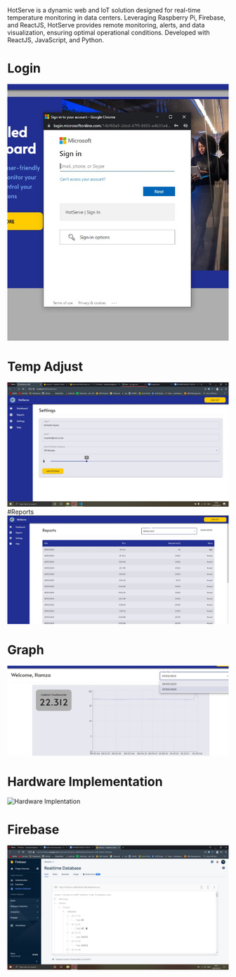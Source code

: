 
HotServe is a dynamic web and IoT solution designed for real-time temperature monitoring in data centers. Leveraging Raspberry Pi, Firebase, and ReactJS, HotServe provides remote monitoring, alerts, and data visualization, ensuring optimal operational conditions. Developed with ReactJS, JavaScript, and Python.
# Login
![Login](https://github.com/iWB-Git/HotServeMain/blob/main/readme%20Images/login.jpg)
# Temp Adjust
![Tempo Adjust](https://github.com/iWB-Git/HotServeMain/blob/main/readme%20Images/temp-adjust.jpg)
#Reports
![Reports](https://github.com/iWB-Git/HotServeMain/blob/main/readme%20Images/reports.jpg)
# Graph
![Graph](https://github.com/iWB-Git/HotServeMain/blob/main/readme%20Images/graph.jpg)
# Hardware Implementation
![Hardware Implentation](https://github.com/iWB-Git/HotServeMain/blob/main/readme%20Images/hardware%20rpi.png)
# Firebase
![Firebase](https://github.com/iWB-Git/HotServeMain/blob/main/readme%20Images/firebase.jpg)

